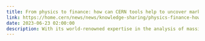 ```yaml
---
title: From physics to finance: how can CERN tools help to uncover market manipulation?
link: https://home.cern/news/news/knowledge-sharing/physics-finance-how-can-cern-tools-help-uncover-market-manipulation
date: 2023-06-23 02:00:00
description: With its world-renowned expertise in the analysis of massive volumes of data, CERN has started a unique collaboration with leading market-surveillance experts to explore how particle physics could help to build future manipulation-detection techniques.
---
```

